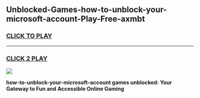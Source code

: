 
## Unblocked-Games-how-to-unblock-your-microsoft-account-Play-Free-axmbt
<h3>
<a href="https://premium76.site?title=how-to-unblock-your-microsoft-account&ref=18A1">CLICK TO PLAY</a></h3>
<hr>

<h3>
<a href="https://premium76.site?title=how-to-unblock-your-microsoft-account&ref=18A1">CLICK 2 PLAY</a>
  
</h3>

<a href="https://premium76.site?title=how-to-unblock-your-microsoft-account&ref=18A1"><img src="https://clearcache.store/games.png"></a>


**how-to-unblock-your-microsoft-account games unblocked: Your Gateway to Fun and Accessible Online Gaming**
